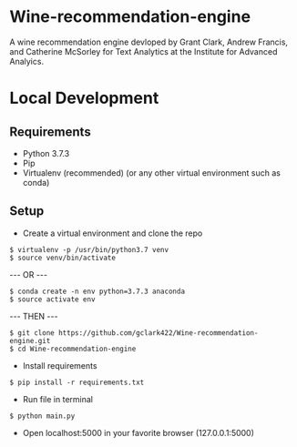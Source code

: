 # Wine-recommendation-engine

A wine recommendation engine devloped by Grant Clark, Andrew Francis, and Catherine McSorley for Text Analytics at the Institute for Advanced Analyics.  

# Local Development
## Requirements
 - Python 3.7.3
 - Pip
 - Virtualenv (recommended) (or any other virtual environment such as conda)
 
 ## Setup
- Create a virtual environment and clone the repo
```
$ virtualenv -p /usr/bin/python3.7 venv
$ source venv/bin/activate
```
--- OR ---
```
$ conda create -n env python=3.7.3 anaconda
$ source activate env
```
--- THEN ---
```
$ git clone https://github.com/gclark422/Wine-recommendation-engine.git
$ cd Wine-recommendation-engine
```
- Install requirements
```
$ pip install -r requirements.txt
```
- Run file in terminal
```
$ python main.py
```
- Open localhost:5000 in your favorite browser (127.0.0.1:5000)
